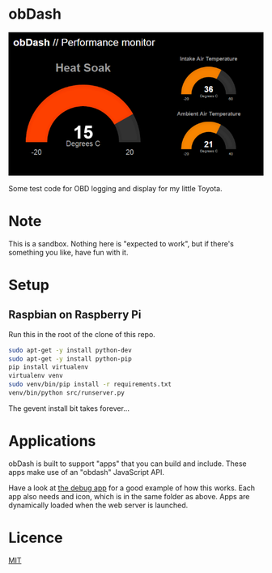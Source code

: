 # obDash

![screenshot](img/example.png)

Some test code for OBD logging and display for my little Toyota.

# Note

This is a sandbox. Nothing here is "expected to work", but if there's something you
like, have fun with it.

# Setup

## Raspbian on Raspberry Pi

Run this in the root of the clone of this repo.

```sh
sudo apt-get -y install python-dev
sudo apt-get -y install python-pip
pip install virtualenv
virtualenv venv
sudo venv/bin/pip install -r requirements.txt
venv/bin/python src/runserver.py
```

The gevent install bit takes forever...

# Applications

obDash is built to support "apps" that you can build and include. These apps make use of an "obdash" JavaScript API.

Have a look at [the debug app](src/obdash/apps/debug/index.html) for a good example of how this works. Each app also needs and icon, which is in the same folder as above. Apps are dynamically loaded when the web server is launched.

# Licence

[MIT](LICENCE)
